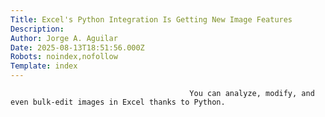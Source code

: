 ```yaml
---
Title: Excel's Python Integration Is Getting New Image Features
Description: 
Author: Jorge A. Aguilar
Date: 2025-08-13T18:51:56.000Z
Robots: noindex,nofollow
Template: index
---
```


                                            You can analyze, modify, and even bulk-edit images in Excel thanks to Python.
                                        